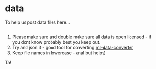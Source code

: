 data
========

To help us post data files here...
<br><br>
1) Please make sure and double make sure all data is open licensed - if you dont know probably best you keep out.<br>
2) Try and json it - good tool for converting <a href="http://shancarter.github.io/mr-data-converter/">mr-data-converter</a><br>
3) Keep file names in lowercase - anal but helps)<br>

Ta!
